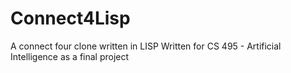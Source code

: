# Connect4Lisp
A connect four clone written in LISP
Written for CS 495 - Artificial Intelligence as a final project
